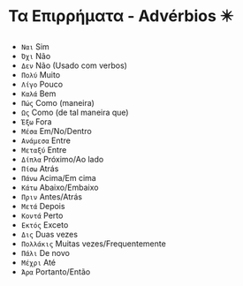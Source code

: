 # Τα Επιρρήματα - Advérbios ✴️

-   `Ναι` Sim
-   `Όχι` Não
-   `Δεν` Não (Usado com verbos)
-   `Πολύ` Muito
-   `Λίγο` Pouco
-   `Καλά` Bem
-   `Πώς` Como (maneira)
-   `Ως` Como (de tal maneira que)
-   `Έξω` Fora
-   `Μέσα` Em/No/Dentro
-   `Ανάμεσα` Entre
-   `Μεταξύ` Entre
-   `Δίπλα` Próximo/Ao lado
-   `Πίσω` Atrás
-   `Πάνω` Acima/Em cima
-   `Κάτω` Abaixo/Embaixo
-   `Πριν` Antes/Atrás
-   `Μετά` Depois
-   `Κοντά` Perto
-   `Εκτός` Exceto
-   `Δις` Duas vezes
-   `Πολλάκις` Muitas vezes/Frequentemente
-   `Πάλι` De novo
-   `Μέχρι` Até
-   `Άρα` Portanto/Então
